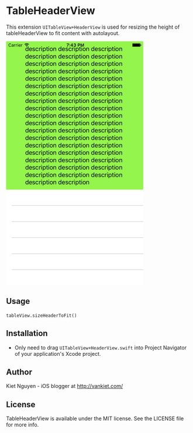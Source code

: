 # TableHeaderView

This extension `UITableView+HeaderView` is used for resizing the height of tableHeaderView to fit content with autolayout.

![TableHeaderView](Screenshots/example.png)

## Usage

```objc
tableView.sizeHeaderToFit()
```

## Installation

* Only need to drag `UITableView+HeaderView.swift` into Project Navigator of your application's Xcode project.

## Author

Kiet Nguyen - iOS blogger at http://vankiet.com/

## License

TableHeaderView is available under the MIT license. See the LICENSE file for more info.
